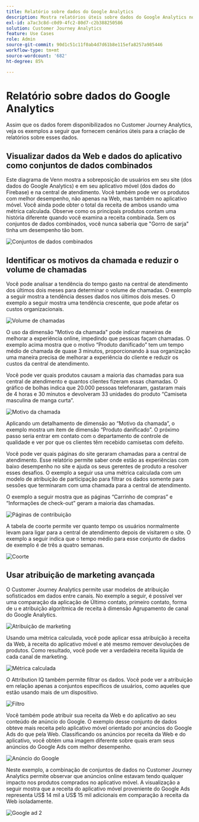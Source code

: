 ```yaml
---
title: Relatório sobre dados do Google Analytics
description: Mostra relatórios úteis sobre dados do Google Analytics no Customer Journey Analytics
exl-id: a7ac3c8d-c0d9-4fc2-80d7-c2b388250586
solution: Customer Journey Analytics
feature: Use Cases
role: Admin
source-git-commit: 90d1c51c11f0ab4d7d61b8e115efa8257a985446
workflow-type: tm+mt
source-wordcount: '682'
ht-degree: 85%

---
```


# Relatório sobre dados do Google Analytics

Assim que os dados forem disponibilizados no Customer Journey Analytics, veja os exemplos a seguir que fornecem cenários úteis para a criação de relatórios sobre esses dados.

## Visualizar dados da Web e dados do aplicativo como conjuntos de dados combinados

Este diagrama de Venn mostra a sobreposição de usuários em seu site (dos dados do Google Analytics) e em seu aplicativo móvel (dos dados do Firebase) e na central de atendimento. Você também pode ver os produtos com melhor desempenho, não apenas na Web, mas também no aplicativo móvel. Você ainda pode obter o total da receita de ambos usando uma métrica calculada. Observe como os principais produtos contam uma história diferente quando você examina a receita combinada. Sem os conjuntos de dados combinados, você nunca saberia que &quot;Gorro de sarja&quot; tinha um desempenho tão bom.

![Conjuntos de dados combinados](../assets/combined-datasets.png)

## Identificar os motivos da chamada e reduzir o volume de chamadas

Você pode analisar a tendência do tempo gasto na central de atendimento dos últimos dois meses para determinar o volume de chamadas. O exemplo a seguir mostra a tendência desses dados nos últimos dois meses. O exemplo a seguir mostra uma tendência crescente, que pode afetar os custos organizacionais.

![Volume de chamadas](../assets/call-volume.png)

O uso da dimensão &quot;Motivo da chamada&quot; pode indicar maneiras de melhorar a experiência online, impedindo que pessoas façam chamadas. O exemplo acima mostra que o motivo “Produto danificado” tem um tempo médio de chamada de quase 3 minutos, proporcionando à sua organização uma maneira precisa de melhorar a experiência do cliente e reduzir os custos da central de atendimento.

Você pode ver quais produtos causam a maioria das chamadas para sua central de atendimento e quantos clientes fizeram essas chamadas. O gráfico de bolhas indica que 20.000 pessoas telefonaram, gastaram mais de 4 horas e 30 minutos e devolveram 33 unidades do produto “Camiseta masculina de manga curta”.

![Motivo da chamada](../assets/call-reason.png)

Aplicando um detalhamento de dimensão ao “Motivo da chamada”, o exemplo mostra um item de dimensão “Produto danificado”. O próximo passo seria entrar em contato com o departamento de controle de qualidade e ver por que os clientes têm recebido camisetas com defeito.

Você pode ver quais páginas do site geraram chamadas para a central de atendimento. Esse relatório permite saber onde estão as experiências com baixo desempenho no site e ajuda os seus gerentes de produto a resolver esses desafios. O exemplo a seguir usa uma métrica calculada com um modelo de atribuição de participação para filtrar os dados somente para sessões que terminaram com uma chamada para a central de atendimento.

O exemplo a seguir mostra que as páginas “Carrinho de compras” e “Informações de check-out” geram a maioria das chamadas.

![Páginas de contribuição](../assets/contributing-pages.png)

A tabela de coorte permite ver quanto tempo os usuários normalmente levam para ligar para a central de atendimento depois de visitarem o site. O exemplo a seguir indica que o tempo médio para esse conjunto de dados de exemplo é de três a quatro semanas.

![Coorte](../assets/cohort.png)

## Usar atribuição de marketing avançada

O Customer Journey Analytics permite usar modelos de atribuição sofisticados em dados entre canais. No exemplo a seguir, é possível ver uma comparação da aplicação de Último contato, primeiro contato, forma de u e atribuição algorítmica de receita à dimensão Agrupamento de canal do Google Analytics.

![Atribuição de marketing](../assets/mktg-attribution.png)

Usando uma métrica calculada, você pode aplicar essa atribuição à receita da Web, à receita do aplicativo móvel e até mesmo remover devoluções de produtos. Como resultado, você pode ver a verdadeira receita líquida de cada canal de marketing.

![Métrica calculada](../assets/calc-metric.png)

O Attribution IQ também permite filtrar os dados. Você pode ver a atribuição em relação apenas a conjuntos específicos de usuários, como aqueles que estão usando mais de um dispositivo.

![Filtro](../assets/filter.png)

Você também pode atribuir sua receita da Web e do aplicativo ao seu conteúdo de anúncio do Google. O exemplo desse conjunto de dados obteve mais receita pelo aplicativo móvel orientado por anúncios do Google Ads do que pela Web. Classificando os anúncios por receita da Web e do aplicativo, você obtém uma imagem diferente sobre quais eram seus anúncios do Google Ads com melhor desempenho.

![Anúncio do Google](../assets/google-ad.png)

Neste exemplo, a combinação de conjuntos de dados no Customer Journey Analytics permite observar que anúncios online estavam tendo qualquer impacto nos produtos comprados no aplicativo móvel. A visualização a seguir mostra que a receita do aplicativo móvel proveniente do Google Ads representa US$ 14 mil a US$ 15 mil adicionais em comparação à receita da Web isoladamente.

![Google ad 2](../assets/google-ad2.png)
